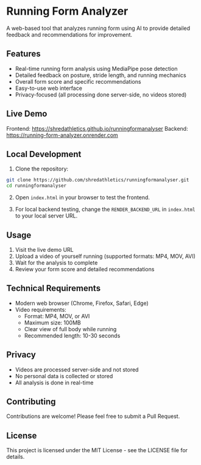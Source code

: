 # Running Form Analyzer

A web-based tool that analyzes running form using AI to provide detailed feedback and recommendations for improvement.

## Features

- Real-time running form analysis using MediaPipe pose detection
- Detailed feedback on posture, stride length, and running mechanics
- Overall form score and specific recommendations
- Easy-to-use web interface
- Privacy-focused (all processing done server-side, no videos stored)

## Live Demo

Frontend: https://shredathletics.github.io/runningformanalyser
Backend: https://running-form-analyzer.onrender.com

## Local Development

1. Clone the repository:
```bash
git clone https://github.com/shredathletics/runningformanalyser.git
cd runningformanalyser
```

2. Open `index.html` in your browser to test the frontend.

3. For local backend testing, change the `RENDER_BACKEND_URL` in `index.html` to your local server URL.

## Usage

1. Visit the live demo URL
2. Upload a video of yourself running (supported formats: MP4, MOV, AVI)
3. Wait for the analysis to complete
4. Review your form score and detailed recommendations

## Technical Requirements

- Modern web browser (Chrome, Firefox, Safari, Edge)
- Video requirements:
  - Format: MP4, MOV, or AVI
  - Maximum size: 100MB
  - Clear view of full body while running
  - Recommended length: 10-30 seconds

## Privacy

- Videos are processed server-side and not stored
- No personal data is collected or stored
- All analysis is done in real-time

## Contributing

Contributions are welcome! Please feel free to submit a Pull Request.

## License

This project is licensed under the MIT License - see the LICENSE file for details.

